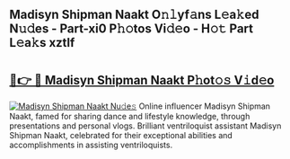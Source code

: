 ## Madisyn Shipman Naakt O𝚗𝚕yf𝚊ns L𝚎a𝚔ed N𝚞𝚍es - Part-xi0 P𝚑𝚘tos Vi𝚍𝚎o - H𝚘𝚝 Part L𝚎a𝚔s xztlf

# <h2><a href="http://kf1pvu3.oniu.top/?m=Madisyn+Shipman+Naakt">🔗👉 🔴 Madisyn Shipman Naakt P𝚑ot𝚘𝚜 V𝚒d𝚎o</a></h2>

[![Madisyn Shipman Naakt Nu𝚍e𝚜](https://i.imgur.com/0qMVB7G.gif)](http://kf1pvu3.oniu.top/?m=Madisyn+Shipman+Naakt)
Online influencer Madisyn Shipman Naakt, famed for sharing dance and lifestyle knowledge, through presentations and personal vlogs. Brilliant ventriloquist assistant Madisyn Shipman Naakt, celebrated for their exceptional abilities and accomplishments in assisting ventriloquists.  
